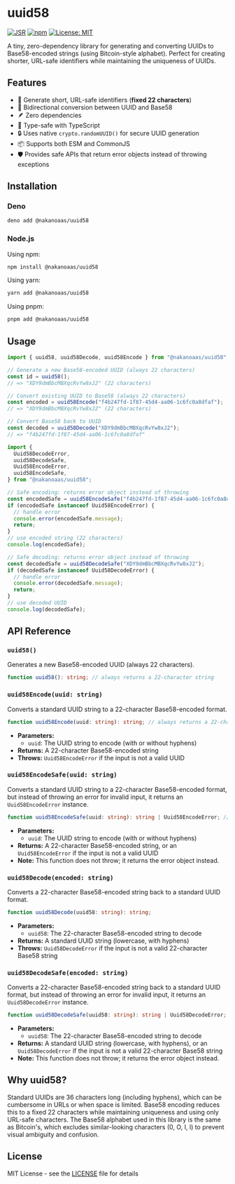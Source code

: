 # uuid58

[![JSR](https://jsr.io/badges/@nakanoaas/uuid58)](https://jsr.io/@nakanoaas/uuid58)
[![npm](https://badge.fury.io/js/@nakanoaas%2Fuuid58.svg)](https://badge.fury.io/js/@nakanoaas%2Fuuid58)
[![License: MIT](https://img.shields.io/badge/License-MIT-yellow.svg)](https://opensource.org/licenses/MIT)

A tiny, zero-dependency library for generating and converting UUIDs to
Base58-encoded strings (using Bitcoin-style alphabet). Perfect for creating
shorter, URL-safe identifiers while maintaining the uniqueness of UUIDs.

## Features

- 🚀 Generate short, URL-safe identifiers (**fixed 22 characters**)
- 🔄 Bidirectional conversion between UUID and Base58
- 🪶 Zero dependencies
- 💪 Type-safe with TypeScript
- 🔒 Uses native `crypto.randomUUID()` for secure UUID generation
- 📦 Supports both ESM and CommonJS
- 🛡️ Provides safe APIs that return error objects instead of throwing exceptions

## Installation

### Deno

```bash
deno add @nakanoaas/uuid58
```

### Node.js

Using npm:

```bash
npm install @nakanoaas/uuid58
```

Using yarn:

```bash
yarn add @nakanoaas/uuid58
```

Using pnpm:

```bash
pnpm add @nakanoaas/uuid58
```

## Usage

```typescript
import { uuid58, uuid58Decode, uuid58Encode } from "@nakanoaas/uuid58";

// Generate a new Base58-encoded UUID (always 22 characters)
const id = uuid58();
// => "XDY9dmBbcMBXqcRvYw8xJ2" (22 characters)

// Convert existing UUID to Base58 (always 22 characters)
const encoded = uuid58Encode("f4b247fd-1f87-45d4-aa06-1c6fc0a8dfaf");
// => "XDY9dmBbcMBXqcRvYw8xJ2" (22 characters)

// Convert Base58 back to UUID
const decoded = uuid58Decode("XDY9dmBbcMBXqcRvYw8xJ2");
// => "f4b247fd-1f87-45d4-aa06-1c6fc0a8dfaf"

import {
  Uuid58DecodeError,
  uuid58DecodeSafe,
  Uuid58EncodeError,
  uuid58EncodeSafe,
} from "@nakanoaas/uuid58";

// Safe encoding: returns error object instead of throwing
const encodedSafe = uuid58EncodeSafe("f4b247fd-1f87-45d4-aa06-1c6fc0a8dfaf");
if (encodedSafe instanceof Uuid58EncodeError) {
  // handle error
  console.error(encodedSafe.message);
  return;
}
// use encoded string (22 characters)
console.log(encodedSafe);

// Safe decoding: returns error object instead of throwing
const decodedSafe = uuid58DecodeSafe("XDY9dmBbcMBXqcRvYw8xJ2");
if (decodedSafe instanceof Uuid58DecodeError) {
  // handle error
  console.error(decodedSafe.message);
  return;
}
// use decoded UUID
console.log(decodedSafe);
```

## API Reference

### `uuid58()`

Generates a new Base58-encoded UUID (always 22 characters).

```typescript
function uuid58(): string; // always returns a 22-character string
```

### `uuid58Encode(uuid: string)`

Converts a standard UUID string to a 22-character Base58-encoded format.

```typescript
function uuid58Encode(uuid: string): string; // always returns a 22-character string
```

- **Parameters:**
  - `uuid`: The UUID string to encode (with or without hyphens)
- **Returns:** A 22-character Base58-encoded string
- **Throws:** `Uuid58EncodeError` if the input is not a valid UUID

### `uuid58EncodeSafe(uuid: string)`

Converts a standard UUID string to a 22-character Base58-encoded format, but
instead of throwing an error for invalid input, it returns an
`Uuid58EncodeError` instance.

```typescript
function uuid58EncodeSafe(uuid: string): string | Uuid58EncodeError; // string is always 22 characters
```

- **Parameters:**
  - `uuid`: The UUID string to encode (with or without hyphens)
- **Returns:** A 22-character Base58-encoded string, or an `Uuid58EncodeError`
  if the input is not a valid UUID
- **Note:** This function does not throw; it returns the error object instead.

### `uuid58Decode(encoded: string)`

Converts a 22-character Base58-encoded string back to a standard UUID format.

```typescript
function uuid58Decode(uuid58: string): string;
```

- **Parameters:**
  - `uuid58`: The 22-character Base58-encoded string to decode
- **Returns:** A standard UUID string (lowercase, with hyphens)
- **Throws:** `Uuid58DecodeError` if the input is not a valid 22-character
  Base58 string

### `uuid58DecodeSafe(encoded: string)`

Converts a 22-character Base58-encoded string back to a standard UUID format,
but instead of throwing an error for invalid input, it returns an
`Uuid58DecodeError` instance.

```typescript
function uuid58DecodeSafe(uuid58: string): string | Uuid58DecodeError;
```

- **Parameters:**
  - `uuid58`: The 22-character Base58-encoded string to decode
- **Returns:** A standard UUID string (lowercase, with hyphens), or an
  `Uuid58DecodeError` if the input is not a valid 22-character Base58 string
- **Note:** This function does not throw; it returns the error object instead.

## Why uuid58?

Standard UUIDs are 36 characters long (including hyphens), which can be
cumbersome in URLs or when space is limited. Base58 encoding reduces this to a
fixed 22 characters while maintaining uniqueness and using only URL-safe
characters. The Base58 alphabet used in this library is the same as Bitcoin's,
which excludes similar-looking characters (0, O, I, l) to prevent visual
ambiguity and confusion.

## License

MIT License - see the [LICENSE](LICENSE) file for details
